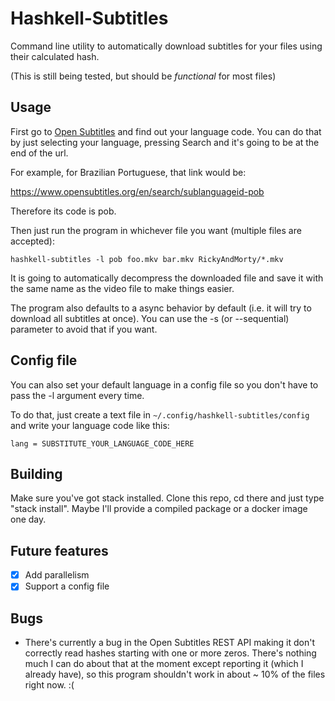 # Hashkell-Subtitles

Command line utility to automatically download subtitles for your files using their calculated hash.

(This is still being tested, but should be _functional_ for most files)

## Usage

First go to [Open Subtitles](https://www.opensubtitles.org) and find out your language code. You can do that by just selecting your language, pressing Search and it's going to be at the end of the url.

For example, for Brazilian Portuguese, that link would be:

https://www.opensubtitles.org/en/search/sublanguageid-pob

Therefore its code is pob.


Then just run the program in whichever file you want (multiple files are accepted):

```
hashkell-subtitles -l pob foo.mkv bar.mkv RickyAndMorty/*.mkv
```

It is going to automatically decompress the downloaded file and save it with the same name as the video file to make things easier.

The program also defaults to a async behavior by default (i.e. it will try to download all subtitles at once). You can use the -s (or --sequential) parameter to avoid that if you want.

## Config file

You can also set your default language in a config file so you don't have to pass the -l argument every time.

To do that, just create a text file in ```~/.config/hashkell-subtitles/config``` and write your language code like this:

```
lang = SUBSTITUTE_YOUR_LANGUAGE_CODE_HERE
```

## Building

Make sure you've got stack installed. Clone this repo, cd there and just type "stack install".
Maybe I'll provide a compiled package or a docker image one day.

## Future features

- [X] Add parallelism
- [X] Support a config file

## Bugs

- There's currently a bug in the Open Subtitles REST API making it don't correctly read hashes starting with one or more zeros. There's nothing much I can do about that at the moment except reporting it (which I already have), so this program shouldn't work in about ~ 10% of the files right now. :(
